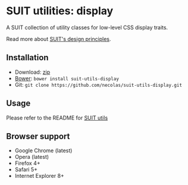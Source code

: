 # SUIT utilities: display

A SUIT collection of utility classes for low-level CSS display traits.

Read more about [SUIT's design principles](https://github.com/necolas/suit/).

## Installation

* Download: [zip](https://github.com/necolas/suit-utils-display/zipball/master)
* [Bower](https://github.com/twitter/bower/): `bower install suit-utils-display`
* Git: `git clone https://github.com/necolas/suit-utils-display.git`

## Usage

Please refer to the README for [SUIT utils](https://github.com/necolas/suit-utils/)

## Browser support

* Google Chrome (latest)
* Opera (latest)
* Firefox 4+
* Safari 5+
* Internet Explorer 8+
